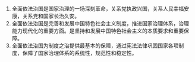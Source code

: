 1. 全面依法治国是国家治理的一场深刻革命，关系党执政兴国，关系人民幸福安康，关系党和国家长治久安。
2. 全面依法治国是完善和发展中国特色社会主义制度，推进国家治理体系，治理能力现代化的重要方面。是坚持和发展中国特色社会主义的本质要求和重要保障。
3. 全面依法治国为制度之治提供最基本的保障，通过宪法法律巩固国家各项制度，保障了国家治理体系的系统性，规范性和稳定性。